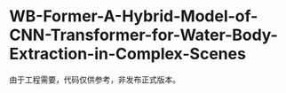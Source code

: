 # WB-Former-A-Hybrid-Model-of-CNN-Transformer-for-Water-Body-Extraction-in-Complex-Scenes
由于工程需要，代码仅供参考，非发布正式版本。
